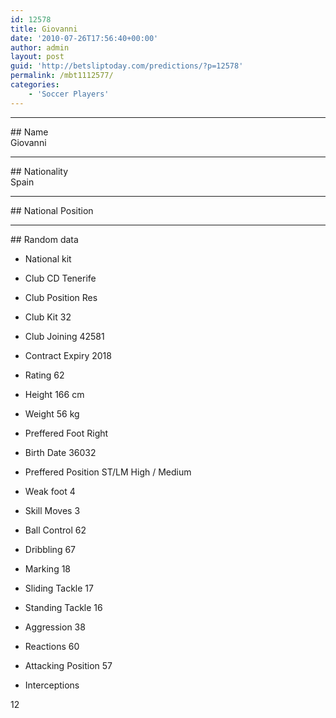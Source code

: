 ```yaml
---
id: 12578
title: Giovanni
date: '2010-07-26T17:56:40+00:00'
author: admin
layout: post
guid: 'http://betsliptoday.com/predictions/?p=12578'
permalink: /mbt1112577/
categories:
    - 'Soccer Players'
---
```


- - - - - -

\## Name  
 Giovanni

- - - - - -

\## Nationality  
 Spain

- - - - - -

\## National Position

- - - - - -

\## Random data

- National kit
- Club
 CD Tenerife

- Club Position
 Res

- Club Kit
 32

- Club Joining
 42581

- Contract Expiry
 2018

- Rating
 62

- Height
 166 cm

- Weight
 56 kg

- Preffered Foot
 Right

- Birth Date
 36032

- Preffered Position
 ST/LM High / Medium

- Weak foot
 4

- Skill Moves
 3

- Ball Control
 62

- Dribbling
 67

- Marking
 18

- Sliding Tackle
 17

- Standing Tackle
 16

- Aggression
 38

- Reactions
 60

- Attacking Position
 57

- Interceptions

 12